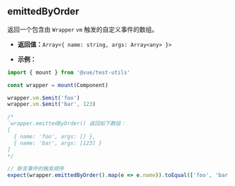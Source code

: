 ## emittedByOrder

返回一个包含由 `Wrapper` `vm` 触发的自定义事件的数组。

- **返回值：**`Array<{ name: string, args: Array<any> }>`

- **示例：**

```js
import { mount } from '@vue/test-utils'

const wrapper = mount(Component)

wrapper.vm.$emit('foo')
wrapper.vm.$emit('bar', 123)

/*
`wrapper.emittedByOrder() 返回如下数组：
[
  { name: 'foo', args: [] },
  { name: 'bar', args: [123] }
]
*/

// 断言事件的触发顺序
expect(wrapper.emittedByOrder().map(e => e.name)).toEqual(['foo', 'bar'])
```
